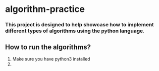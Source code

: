 # algorithm-practice
### This project is designed to help showcase how to implement different types of algorithms using the python language.

## How to run the algorithms?

1. Make sure you have python3 installed
2. 